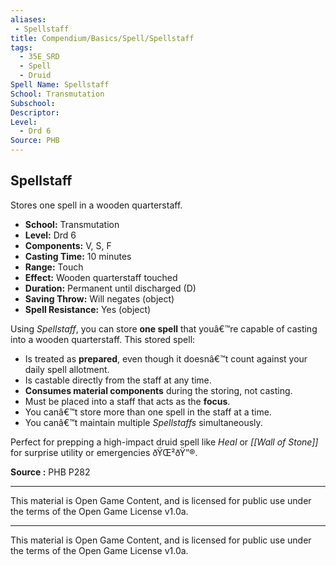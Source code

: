 ```yaml
---
aliases:
 - Spellstaff
title: Compendium/Basics/Spell/Spellstaff
tags:
  - 35E_SRD
  - Spell
  - Druid
Spell Name: Spellstaff
School: Transmutation
Subschool:
Descriptor:
Level:
  - Drd 6
Source: PHB
---
```


## Spellstaff

Stores one spell in a wooden quarterstaff.

- **School:** Transmutation  
- **Level:** Drd 6  
- **Components:** V, S, F  
- **Casting Time:** 10 minutes  
- **Range:** Touch  
- **Effect:** Wooden quarterstaff touched  
- **Duration:** Permanent until discharged (D)  
- **Saving Throw:** Will negates (object)  
- **Spell Resistance:** Yes (object)  

Using *Spellstaff*, you can store **one spell** that youâ€™re capable of casting into a wooden quarterstaff. This stored spell:

- Is treated as **prepared**, even though it doesnâ€™t count against your daily spell allotment.
- Is castable directly from the staff at any time.
- **Consumes material components** during the storing, not casting.
- Must be placed into a staff that acts as the **focus**.
- You canâ€™t store more than one spell in the staff at a time.
- You canâ€™t maintain multiple *Spellstaffs* simultaneously.

Perfect for prepping a high-impact druid spell like *Heal* or *[[Wall of Stone]]* for surprise utility or emergencies ðŸŒ²ðŸ”®.

**Source :** PHB P282

---


This material is Open Game Content, and is licensed for public use under  
the terms of the Open Game License v1.0a.

---

This material is Open Game Content, and is licensed for public use under the terms of the Open Game License v1.0a.
